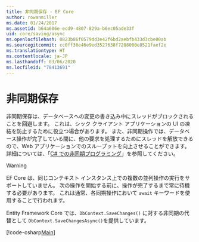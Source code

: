 ```yaml
---
title: 非同期保存 - EF Core
author: rowanmiller
ms.date: 01/24/2017
ms.assetid: b64a606e-ecd9-4807-829a-b6ec05ade33f
uid: core/saving/async
ms.openlocfilehash: 0823b86f0579dd3e42f6bd2aebfb433d3cbe00ab
ms.sourcegitcommit: cc0ff36e46e9ed3527638f7208000e8521faef2e
ms.translationtype: HT
ms.contentlocale: ja-JP
ms.lasthandoff: 03/06/2020
ms.locfileid: "78413691"
---
```

# <a name="asynchronous-saving"></a>非同期保存

非同期保存は、データベースへの変更の書き込み中にスレッドがブロックされることを回避します。 これは、シック クライアント アプリケーションの UI の凍結を防止するために役立つ場合があります。 また、非同期操作では、データベース操作が完了している間に、他の要求を処理するためにスレッドを解放できるので、Web アプリケーションでのスループットを向上させることができます。 詳細については、「[C# での非同期プログラミング](https://docs.microsoft.com/dotnet/csharp/async)」を参照してください。

> [!WARNING]  
> EF Core は、同じコンテキスト インスタンス上での複数の並列操作の実行をサポートしていません。 次の操作を開始する前に、操作が完了するまで常に待機する必要があります。 これは通常、各同期操作において `await` キーワードを使用することで行われます。

Entity Framework Core では、`DbContext.SaveChanges()` に対する非同期の代替として `DbContext.SaveChangesAsync()`を提供しています。

[!code-csharp[Main](../../../samples/core/Saving/Async/Sample.cs#Sample)]
